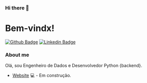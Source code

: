 ### Hi there 👋

# Bem-vindx!

[![Github Badge](https://img.shields.io/badge/-Github-000?style=flat-square&logo=Github&logoColor=white&link=https://github.com/mvoliveira1010)](https://github.com/mvoliveira1010)
[![Linkedin Badge](https://img.shields.io/badge/-LinkedIn-blue?style=flat-square&logo=Linkedin&logoColor=white&link=http://www.linkedin.com/in/mvoliveira1010)](http://www.linkedin.com/in/mvoliveira1010)

### About me
Olá, sou Engenheiro de Dados e Desenvolvedor Python {backend}.

- [Website](https://fagnerpsantos.dev/) 💻 - Em construção.
